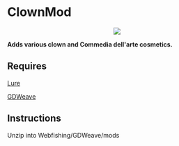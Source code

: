 # ClownMod

<p align="center"><img src="https://i.imgur.com/suWxiOD.png"/></p>

**Adds various clown and Commedia dell'arte cosmetics.**

## Requires

[Lure](https://github.com/Sulayre/WebfishingLure) 

[GDWeave](https://github.com/NotNite/GDWeave/tree/main)

## Instructions

Unzip into Webfishing/GDWeave/mods
